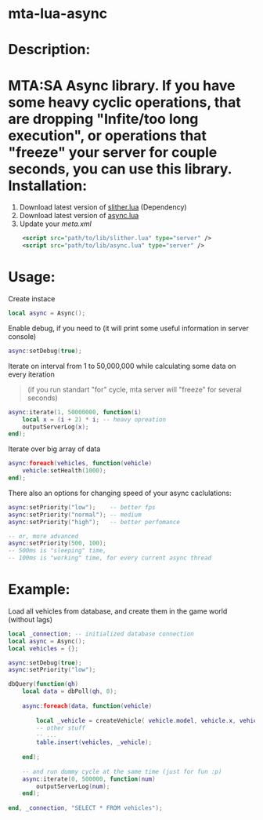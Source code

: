 mta-lua-async
=============
Description:
=============
MTA:SA Async library. 
If you have some heavy cyclic operations, that are dropping "Infite/too long execution", or operations that "freeze" your server for couple seconds, you can use this library.
Installation:
=============
1. Download latest version of [slither.lua](https://bitbucket.org/bartbes/slither) (Dependency)
2. Download latest version of [async.lua](https://github.com/Inlife/mta-lua-async/blob/master/async.lua)
3. Update your *meta.xml*
```xml
    <script src="path/to/lib/slither.lua" type="server" />
    <script src="path/to/lib/async.lua" type="server" />
```
Usage:
=============
Create instace
```lua
local async = Async();
```
Enable debug, if you need to (it will print some useful information in server console)
```lua
async:setDebug(true);
```

Iterate on interval from 1 to 50,000,000 while calculating some data on every iteration
>(if you run standart "for" cycle, mta server will "freeze" for several seconds)

```lua
async:iterate(1, 50000000, function(i)
    local x = (i + 2) * i; -- heavy opreation
    outputServerLog(x);
end);
```

Iterate over big array of data
```lua
async:foreach(vehicles, function(vehicle)
    vehicle:setHealth(1000);
end);
```

There also an options for changing speed of your async caclulations:
```lua
async:setPriority("low");    -- better fps
async:setPriority("normal"); -- medium
async:setPriority("high");   -- better perfomance

-- or, more advanced
async:setPriority(500, 100);
-- 500ms is "sleeping" time, 
-- 100ms is "working" time, for every current async thread
```
Example:
=============
Load all vehicles from database, and create them in the game world (without lags)
```lua
local _connection; -- initialized database connection
local async = Async();
local vehicles = {};

async:setDebug(true);
async:setPriority("low");

dbQuery(function(qh)
    local data = dbPoll(qh, 0); 
    
    async:foreach(data, function(vehicle)
        
        local _vehicle = createVehicle( vehicle.model, vehicle.x, vehicle.y, vehicle.z );
        -- other stuff
        -- ...
        table.insert(vehicles, _vehicle);
        
    end);
    
    -- and run dummy cycle at the same time (just for fun :p)
    async:iterate(0, 500000, function(num)
        outputServerLog(num);
    end);
    
end, _connection, "SELECT * FROM vehicles");
```
